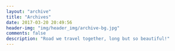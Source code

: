 ```yaml
---
layout: "archive"
title: "Archives"
date: 2017-03-20 20:49:56
header-img: "img/header_img/archive-bg.jpg"
comments: false
description: "Road we travel together, long but so beautiful!"
---
```

